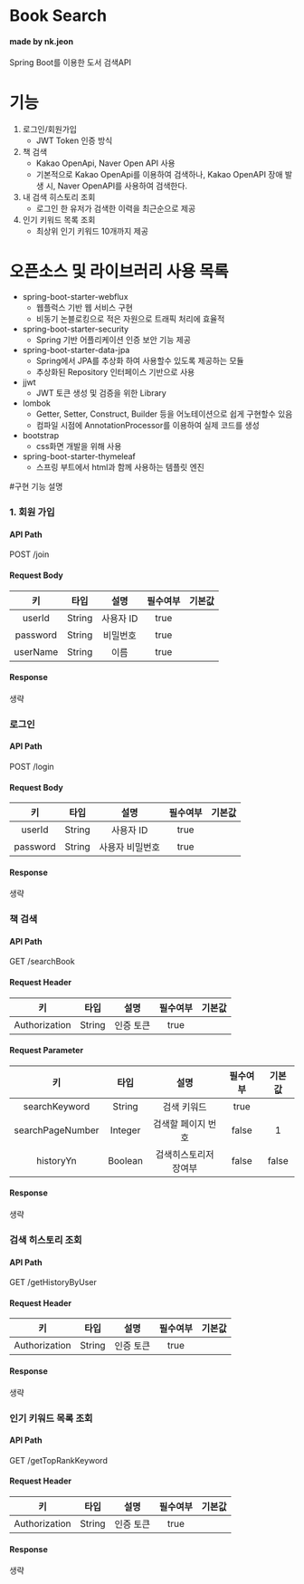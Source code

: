 # Book Search 
#### made by nk.jeon
Spring Boot를 이용한 도서 검색API

# 기능
1. 로그인/회원가입
    - JWT Token 인증 방식
2. 책 검색
    - Kakao OpenApi, Naver Open API 사용
    - 기본적으로 Kakao OpenApi를 이용하여 검색하나, Kakao OpenAPI 장애 발생 시, Naver OpenAPI를 사용하여 검색한다.
3. 내 검색 히스토리 조회
    - 로그인 한 유저가 검색한 이력을 최근순으로 제공
4. 인기 키워드 목록 조회
    - 최상위 인기 키워드 10개까지 제공

# 오픈소스 및 라이브러리 사용 목록
- spring-boot-starter-webflux
    - 웹플럭스 기반 웹 서비스 구현 
    - 비동기 논블로킹으로 적은 자원으로 트래픽 처리에 효율적
- spring-boot-starter-security
    - Spring 기반 어플리케이션 인증 보안 기능 제공
- spring-boot-starter-data-jpa
    - Spring에서 JPA를 추상화 하여 사용할수 있도록 제공하는 모듈
    - 추상화된 Repository 인터페이스 기반으로 사용
- jjwt
    - JWT 토큰 생성 및 검증을 위한 Library
- lombok
    - Getter, Setter, Construct, Builder 등을 어노테이션으로 쉽게 구현할수 있음
    - 컴파일 시점에 AnnotationProcessor를 이용하여 실제 코드를 생성
- bootstrap
    - css화면 개발을 위해 사용
- spring-boot-starter-thymeleaf
    - 스프링 부트에서 html과 함께 사용하는 템플릿 엔진


#구현 기능 설명

### 1. 회원 가입

#### API Path
POST /join

#### Request Body
|     키    |  타입  |     설명    | 필수여부 | 기본값 |
|:---------:|:------:|:-----------:|:--------:|:------:|
|   userId  | String |  사용자 ID  |   true   |        |
|  password | String |   비밀번호  |   true   |        |
|  userName | String |     이름    |   true  |        |

#### Response
생략

### 로그인

#### API Path
POST /login

#### Request Body
|    키    |  타입  |       설명      | 필수여부 | 기본값 |
|:--------:|:------:|:---------------:|:--------:|:------:|
|  userId  | String |    사용자 ID    |   true   |        |
| password | String | 사용자 비밀번호 |   true   |        |

#### Response
생략

### 책 검색

#### API Path
GET /searchBook

#### Request Header
|       키      |  타입  |  설명   | 필수여부 | 기본값 |
|:-------------:|:------:|:----------------------------:|:--------:|:------:|
| Authorization | String | 인증 토큰 |   true   |        |

#### Request Parameter
|        키        |   타입   |        설명       | 필수여부 | 기본값 |
|:----------------:|:-------:|:----------------:|:--------:|:------:|
|  searchKeyword   | String  |     검색 키워드    |   true   |        |
| searchPageNumber | Integer | 검색할 페이지 번호  |   false  |    1   |
|     historyYn    | Boolean | 검색히스토리저장여부 |   false  | false  |

#### Response
생략

### 검색 히스토리 조회

#### API Path
GET /getHistoryByUser

#### Request Header
|       키      |  타입  |  설명   | 필수여부 | 기본값 |
|:-------------:|:------:|:----------------------------:|:--------:|:------:|
| Authorization | String | 인증 토큰 |   true   |        |

#### Response
생략

### 인기 키워드 목록 조회

#### API Path
GET /getTopRankKeyword

#### Request Header
|       키      |  타입  |  설명   | 필수여부 | 기본값 |
|:-------------:|:------:|:----------------------------:|:--------:|:------:|
| Authorization | String | 인증 토큰 |   true   |        |

#### Response
생략